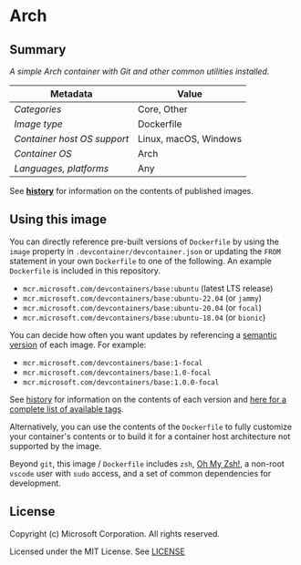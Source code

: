 # Arch

## Summary

*A simple Arch container with Git and other common utilities installed.*

| Metadata | Value |  
|----------|-------|
| *Categories* | Core, Other |
| *Image type* | Dockerfile |
| *Container host OS support* | Linux, macOS, Windows |
| *Container OS* | Arch |
| *Languages, platforms* | Any |

See **[history](history)** for information on the contents of published images.

## Using this image

You can directly reference pre-built versions of `Dockerfile` by using the `image` property in `.devcontainer/devcontainer.json` or updating the `FROM` statement in your own `Dockerfile` to one of the following. An example `Dockerfile` is included in this repository.

- `mcr.microsoft.com/devcontainers/base:ubuntu` (latest LTS release)
- `mcr.microsoft.com/devcontainers/base:ubuntu-22.04` (or `jammy`)
- `mcr.microsoft.com/devcontainers/base:ubuntu-20.04` (or `focal`)
- `mcr.microsoft.com/devcontainers/base:ubuntu-18.04` (or `bionic`)

You can decide how often you want updates by referencing a [semantic version](https://semver.org/) of each image. For example:

- `mcr.microsoft.com/devcontainers/base:1-focal`
- `mcr.microsoft.com/devcontainers/base:1.0-focal`
- `mcr.microsoft.com/devcontainers/base:1.0.0-focal`

See [history](history) for information on the contents of each version and [here for a complete list of available tags](https://mcr.microsoft.com/v2/devcontainers/base/tags/list).

Alternatively, you can use the contents of the `Dockerfile` to fully customize your container's contents or to build it for a container host architecture not supported by the image.

Beyond `git`, this image / `Dockerfile` includes `zsh`, [Oh My Zsh!](https://ohmyz.sh/), a non-root `vscode` user with `sudo` access, and a set of common dependencies for development.

## License

Copyright (c) Microsoft Corporation. All rights reserved.

Licensed under the MIT License. See [LICENSE](https://github.com/devcontainers/images/blob/main/LICENSE)
